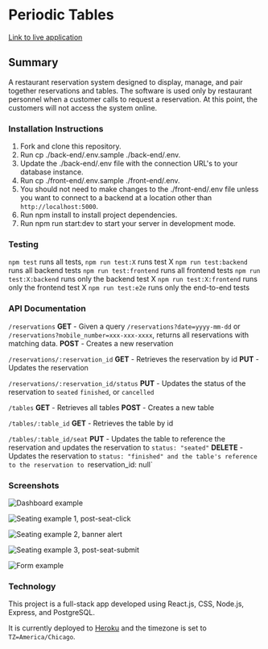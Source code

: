 # Periodic Tables

[Link to live application](https://restaurant-res-ntbell-client.herokuapp.com)

## Summary

A restaurant reservation system designed to display, manage, and pair together reservations and tables. The software is used only by restaurant personnel when a customer calls to request a reservation. At this point, the customers will not access the system online.

### Installation Instructions

1. Fork and clone this repository.
2. Run cp ./back-end/.env.sample ./back-end/.env.
3. Update the ./back-end/.env file with the connection URL's to your database instance.
4. Run cp ./front-end/.env.sample ./front-end/.env.
5. You should not need to make changes to the ./front-end/.env file unless you want to connect to a backend at a location other than `http://localhost:5000`.
6. Run npm install to install project dependencies.
7. Run npm run start:dev to start your server in development mode.

### Testing

`npm test` runs all tests,
`npm run test:X` runs test X
`npm run test:backend` runs all backend tests
`npm run test:frontend` runs all frontend tests
`npm run test:X:backend` runs only the backend test X
`npm run test:X:frontend` runs only the frontend test X
`npm run test:e2e` runs only the end-to-end tests

### API Documentation

`/reservations`
  **GET** - Given a query `/reservations?date=yyyy-mm-dd` or `/reservations?mobile_number=xxx-xxx-xxxx`, returns all reservations with matching data.
  **POST** - Creates a new reservation

`/reservations/:reservation_id`
  **GET** - Retrieves the reservation by id
  **PUT** - Updates the reservation

`/reservations/:reservation_id/status`
  **PUT** - Updates the status of the reservation to `seated` `finished`, or `cancelled`

`/tables`
  **GET** - Retrieves all tables
  **POST** - Creates a new table

`/tables/:table_id`
  **GET** - Retrieves the table by id

`/tables/:table_id/seat`
  **PUT** - Updates the table to reference the reservation and updates the reservation to `status: "seated"`
  **DELETE** - Updates the reservation to `status: "finished" and the table's reference to the reservation to `reservation_id: null`

### Screenshots

![Dashboard example](./front-end/.screenshots/us-08-edit-reservation-submit-after.png?raw=true "Dashboard view")

![Seating example 1, post-seat-click](./front-end/.screenshots/us-04-seat-capacity-reservation-submit-before.png?raw=true "Seating action")

![Seating example 2, banner alert](./front-end/.screenshots/us-04-seat-capacity-reservation-submit-after.png?raw=true "Banner alerts for input validation")

![Seating example 3, post-seat-submit](./front-end/.screenshots/us-04-seat-reservation-submit-after.png?raw=true "Dashboard after seating")

![Form example](./front-end/.screenshots/us-08-edit-reservation-cancel-before.png?raw=true "Form example - Editing reservation")

### Technology

This project is a full-stack app developed using React.js, CSS, Node.js, Express, and PostgreSQL.

It is currently deployed to [Heroku](https://restaurant-res-ntbell-client.herokuapp.com) and the timezone is set to `TZ=America/Chicago`.